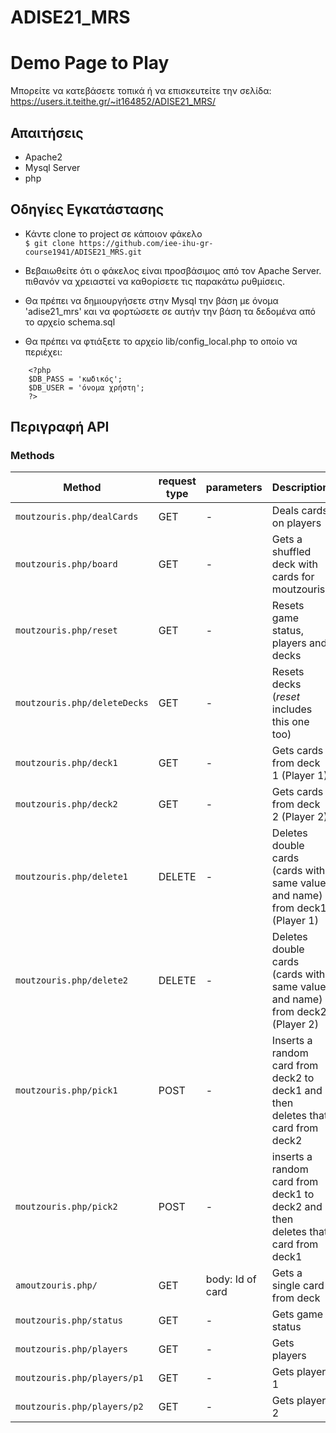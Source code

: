 # ADISE21_MRS

# Demo Page to Play

Μπορείτε να κατεβάσετε τοπικά ή να επισκευτείτε την σελίδα: 
https://users.it.teithe.gr/~it164852/ADISE21_MRS/

## Απαιτήσεις

* Apache2
* Mysql Server
* php

## Οδηγίες Εγκατάστασης

 * Κάντε clone το project σε κάποιον φάκελο <br/>
  `$ git clone https://github.com/iee-ihu-gr-course1941/ADISE21_MRS.git`

 * Βεβαιωθείτε ότι ο φάκελος είναι προσβάσιμος από τον Apache Server. πιθανόν να χρειαστεί να καθορίσετε τις παρακάτω ρυθμίσεις.

 * Θα πρέπει να δημιουργήσετε στην Mysql την βάση με όνομα 'adise21_mrs' και να φορτώσετε σε αυτήν την βάση τα δεδομένα από το αρχείο schema.sql

 * Θα πρέπει να φτιάξετε το αρχείο lib/config_local.php το οποίο να περιέχει:
```
    <?php
	$DB_PASS = 'κωδικός';
	$DB_USER = 'όνομα χρήστη';
    ?>
```
## Περιγραφή API

### **Methods**
| Method | request type | parameters | Description |
| --- | --- | --- | --- |
|`moutzouris.php/dealCards` | GET | - | Deals cards on players |
|`moutzouris.php/board` | GET | - | Gets a shuffled deck with cards for moutzouris |
|`moutzouris.php/reset` | GET | - | Resets game status, players and decks |
|`moutzouris.php/deleteDecks` | GET | - | Resets decks (*reset* includes this one too) |
|`moutzouris.php/deck1` | GET | - | Gets cards from deck 1 (Player 1) |
|`moutzouris.php/deck2` | GET | - | Gets cards from deck 2 (Player 2) |
|`moutzouris.php/delete1` | DELETE | - | Deletes double cards (cards with same value and name) from deck1 (Player 1) |
|`moutzouris.php/delete2` | DELETE | - | Deletes double cards (cards with same value and name) from deck2 (Player 2) |
|`moutzouris.php/pick1` | POST | - | Inserts a random card from deck2 to deck1 and then deletes that card from deck2 |
|`moutzouris.php/pick2` | POST  | - |inserts a random card from deck1 to deck2 and then deletes that card from deck1 |
|`amoutzouris.php/` | GET | body: Id of card | Gets a single card from deck |
|`moutzouris.php/status` | GET | - | Gets game status |
|`moutzouris.php/players` | GET | - | Gets players |
|`moutzouris.php/players/p1` | GET | - | Gets player 1 |
|`moutzouris.php/players/p2` | GET | - | Gets player 2 |


